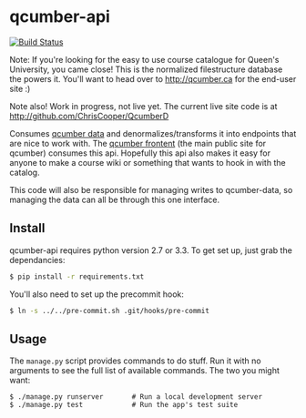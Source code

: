 qcumber-api
===========

[![Build Status](https://travis-ci.org/Queens-Hacks/qcumber-api.png)](https://travis-ci.org/Queens-Hacks/qcumber-api)

Note: If you're looking for the easy to use course catalogue for Queen's University, you came close! This is the normalized filestructure database the powers it. You'll want to head over to http://qcumber.ca for the end-user site :)

Note also! Work in progress, not live yet. The current live site code is at http://github.com/ChrisCooper/QcumberD


Consumes [qcumber data](https://github.com/Queens-Hacks/qcumber-data) and denormalizes/transforms it into endpoints that are nice to work with. The [qcumber frontent](https://github.com/Queens-Hacks/qcumber-frontend) (the main public site for qcumber) consumes this api. Hopefully this api also makes it easy for anyone to make a course wiki or something that wants to hook in with the catalog.

This code will also be responsible for managing writes to qcumber-data, so managing the data can all be through this one interface.


Install
-------

qcumber-api requires python version 2.7 or 3.3. To get set up, just grab the dependancies:

```bash
$ pip install -r requirements.txt
```
You'll also need to set up the precommit hook:
```bash
$ ln -s ../../pre-commit.sh .git/hooks/pre-commit
```


Usage
-----

The `manage.py` script provides commands to do stuff. Run it with no arguments to see the full list of available commands. The two you might want:

```
$ ./manage.py runserver       # Run a local development server
$ ./manage.py test            # Run the app's test suite
```
